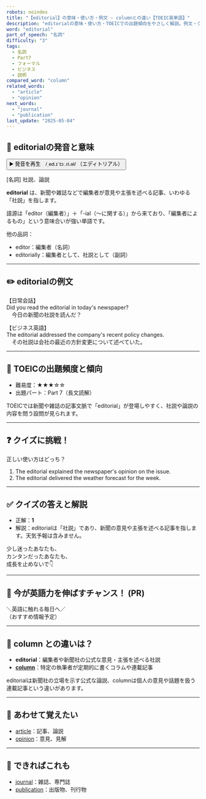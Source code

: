 ```yaml
---
robots: noindex
title: "【editorial】の意味・使い方・例文 ― columnとの違い【TOEIC英単語】"
description: "editorialの意味・使い方・TOEICでの出題傾向をやさしく解説。例文・クイズ付きでcolumnとの違いもわかりやすく学べます。"
word: "editorial"
part_of_speech: "名詞"
difficulty: "3"
tags:
  - 名詞
  - Part7
  - フォーマル
  - ビジネス
  - 説明
compared_word: "column"
related_words:
  - "article"
  - "opinion"
next_words:
  - "journal"
  - "publication"
last_update: "2025-05-04"
---
```


## 🔰 editorialの発音と意味

<button class="play-audio" onclick="playTTS('editorial')">
  <span class="play-audio-main">
    ▶️ 発音を再生　/ˌed.ɪˈtɔː.ri.əl/
  </span>
  <span class="play-audio-sub">
    （エディトリアル）
  </span>
</button>

[名詞] 社説、論説

**editorial** は、新聞や雑誌などで編集者が意見や主張を述べる記事、いわゆる「社説」を指します。

語源は「editor（編集者）」＋「-ial（～に関する）」から来ており、「編集者によるもの」という意味合いが強い単語です。

他の品詞：  
- editor：編集者（名詞）
- editorially：編集者として、社説として（副詞）

---

## ✏️ editorialの例文

【日常会話】  
Did you read the editorial in today's newspaper?  
　今日の新聞の社説を読んだ？

【ビジネス英語】  
The editorial addressed the company's recent policy changes.  
　その社説は会社の最近の方針変更について述べていた。

---

## 🎯 TOEICの出題頻度と傾向

- 難易度：★★★☆☆
- 出題パート：Part 7（長文読解）

TOEICでは新聞や雑誌の記事文脈で「editorial」が登場しやすく、社説や論説の内容を問う設問が見られます。

---

## ❓ クイズに挑戦！

正しい使い方はどっち？

1. The editorial explained the newspaper's opinion on the issue.  
2. The editorial delivered the weather forecast for the week.

---

## ✅ クイズの答えと解説

- 正解：**1**
- 解説：editorialは「社説」であり、新聞の意見や主張を述べる記事を指します。天気予報は含みません。

少し迷ったあなたも、  
カンタンだったあなたも、  
成長を止めないで👇️

---

## 🚀 今が英語力を伸ばすチャンス！ (PR)

<div class="info-center">
＼英語に触れる毎日へ／<br>  
（おすすめ情報予定）
</div>

---

## 🤔  column との違いは？

- **editorial**：編集者や新聞社の公式な意見・主張を述べる社説
- **[column](/word/column)**：特定の執筆者が定期的に書くコラムや連載記事

editorialは新聞社の立場を示す公式な論説、columnは個人の意見や話題を扱う連載記事という違いがあります。

---

## 🧩 あわせて覚えたい

- [article](/word/article)：記事、論説
- [opinion](/word/opinion)：意見、見解

---

## 📖 できればこれも

- [journal](/word/journal)：雑誌、専門誌
- [publication](/word/publication)：出版物、刊行物

<!-- cvid: aid22_bid34 -->
